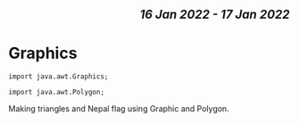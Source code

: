## <p align="right" ><i>16 Jan 2022 - 17 Jan 2022</i></p>

# Graphics
```
import java.awt.Graphics;

import java.awt.Polygon;
```

Making triangles and Nepal flag using Graphic and Polygon.
